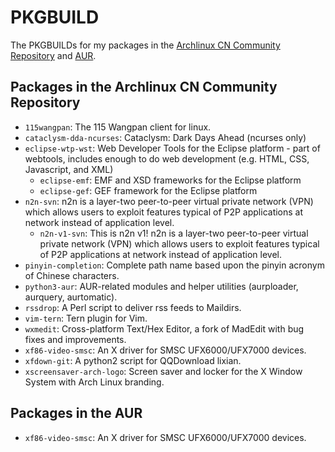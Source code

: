 PKGBUILD
========

The PKGBUILDs for my packages in the [Archlinux CN Community Repository](https://github.com/archlinuxcn/repo) and [AUR](https://aur.archlinux.org/).

## Packages in the Archlinux CN Community Repository

* `115wangpan`: The 115 Wangpan client for linux.
* `cataclysm-dda-ncurses`: Cataclysm: Dark Days Ahead (ncurses only)
* `eclipse-wtp-wst`: Web Developer Tools for the Eclipse platform - part of webtools, includes enough to do web development (e.g. HTML, CSS, Javascript, and XML)
	* `eclipse-emf`: EMF and XSD frameworks for the Eclipse platform
	* `eclipse-gef`: GEF framework for the Eclipse platform
* `n2n-svn`: n2n is a layer-two peer-to-peer virtual private network (VPN) which allows users to exploit features typical of P2P applications at network instead of application level.
	* `n2n-v1-svn`: This is n2n v1! n2n is a layer-two peer-to-peer virtual private network (VPN) which allows users to exploit features typical of P2P applications at network instead of application level.
* `pinyin-completion`: Complete path name based upon the pinyin acronym of Chinese characters.
* `python3-aur`: AUR-related modules and helper utilities (aurploader, aurquery, aurtomatic).
* `rssdrop`: A Perl script to deliver rss feeds to Maildirs.
* `vim-tern`: Tern plugin for Vim.
* `wxmedit`: Cross-platform Text/Hex Editor, a fork of MadEdit with bug fixes and improvements.
* `xf86-video-smsc`: An X driver for SMSC UFX6000/UFX7000 devices.
* `xfdown-git`: A python2 script for QQDownload lixian.
* `xscreensaver-arch-logo`: Screen saver and locker for the X Window System with Arch Linux branding.

## Packages in the AUR

* `xf86-video-smsc`: An X driver for SMSC UFX6000/UFX7000 devices.
